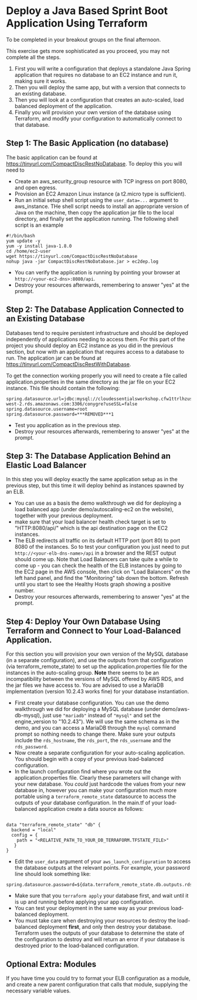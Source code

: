 # Deploy a Java Based Sprint Boot Application Using Terraform

To be completed in your breakout groups on the final afternoon.

This exercise gets more sophisticated as you proceed, you may not complete all the steps. 

1. First you will write a configuration that deploys a standalone Java Spring application that requires no database to an EC2 instance and run it, making sure it works. 
2. Then you will deploy the same app, but with a version that connects to an existing database. 
3. Then you will look at a configuration that creates an auto-scaled, load balanced deployment of the application.
4. Finally you will provision your own version of the database using Terraform, and modify your configuration to automatically connect to that database.


## Step 1: The Basic Application (no database)
The basic application can be found at https://tinyurl.com/CompactDiscRestNoDatabase. To deploy this you will need to 
- Create an aws_security_group resource with TCP ingress on port 8080, and open egress. 
- Provision an EC2 Amazon Linux instance (a t2.micro type is sufficient). 
- Run an initial setup shell script using the ``user_data=...`` argument to aws_instance. THe shell script needs to install an appropriate version of Java on the machine, then copy the application jar file to the local directory, and finally set the application running. The following shell script is an example

```
#!/bin/bash
yum update -y
yum -y install java-1.8.0
cd /home/ec2-user
wget https://tinyurl.com/CompactDiscRestNoDatabase
nohup java -jar CompactDiscRestNoDatabase.jar > ec2dep.log
```

- You can verify the application is running by pointing your browser at ``http://<your-ec2-dns>:8080/api``.
- Destroy your resources afterwards, remembering to answer "yes" at the prompt. 
  
## Step 2: The Database Application Connected to an Existing Database
Databases tend to require persistent infrastructure and should be deployed independently of applications needing to access them. For this part of the project you should deploy an EC2 instance as you did in the previous section, but now with an application that requires access to a database to run. The application jar can be found at https://tinyurl.com/CompactDiscRestWithDatabase. 

To get the connection working properly you will need to create a file called application.properties in the same directory as the jar file on your EC2 instance. This file should contain the following:

```
spring.datasource.url=jdbc:mysql://cloudessentialsworkshop.cfw1ttrlhzus.eu-west-2.rds.amazonaws.com:3306/conygre?useSSL=false
spring.datasource.username=root
spring.datasource.password=***REMOVED***1
```
- Test you application as in the previous step. 
- Destroy your resources afterwards, remembering to answer "yes" at the prompt. 

## Step 3: The Database Application Behind an Elastic Load Balancer
In this step you will deploy exactly the same application setup as in the previous step, but this time it will deploy behind as instances spawned by an ELB. 
- You can use as a basis the demo walkthrough we did for deploying a load balanced app (under demo/autoscaling-ec2 on the website), together with your previous deployment.
- make sure that your load balancer health check target is set to "HTTP:8080/api/" which is the api destination page on the EC2 instances.
- The ELB redirects all traffic on its default HTTP port (port 80) to port 8080 of the instances. So to test your configuration you just need to put ``http://<your-elb-dns-name>/api`` in a browser and the REST output should come up. Note that Load Balancers can take quite a while to come up - you can check the health of the ELB instances by going to the EC2 page in the AWS console, then click on "Load Balancers" on the left hand panel, and find the "Monitoring" tab down the bottom. Refresh until you start to see the Healthy Hosts graph showing a positive number. 
- Destroy your resources afterwards, remembering to answer "yes" at the prompt. 

## Step 4: Deploy Your Own Database Using Terraform and Connect to Your Load-Balanced Application.
For this section you will provision your own version of the MySQL database (in a separate configuration), and use the outputs from that configuration (via terraform_remote_state) to set up the application.properties file for the instances in the auto-scaling group.
**Note** there seems to be an incompatibility between the versions of MySQL offered by AWS RDS, and the jar files we have access to. You are advised to use a MariaDB implementation (version 10.2.43 works fine) for your database instantiation. 
- First create your database configuration. You can use the demo walkthrough we did for deploying a MySQL database (under demo/aws-db-mysql), just use ``"mariadb"`` instead of ``"mysql"`` and set the engine_version to "10.2.43"). We will use the same schema as in the demo, and you can access a MariaDB through the ``mysql`` command prompt so nothing needs to change there. Make sure your outputs include the ``rds_hostname``, the ``rds_port``, the ``rds_username`` and the  ``rds_password``.
- Now create a separate configuration for your auto-scaling application. You should begin with a copy of your previous load-balanced configuration. 
- In the launch configuration find where you wrote out the application.properties file. Clearly these parameters will change with your new database. You *could* just hardcode the values from your new database in, however you can make your configuration much more portable using a ``terraform_remote_state`` datasource to access the outputs of your database configuration. In the main.tf of your load-balanced application create a data source as follows:

```

data "terraform_remote_state" "db" {
  backend = "local"
  config = {
    path = "<RELATIVE_PATH_TO_YOUR_DB_TERRAFORM.TFSTATE_FILE>"
   }
}
```
- Edit the ``user_data`` argument of your ``aws_launch_configuration`` to access the database outputs at the relevant points. For example, your password line should look something like:

```
spring.datasource.password=${data.terraform_remote_state.db.outputs.rds_password}
```

- Make sure that you ``terraform apply`` your database first, and wait until it is up and running before applying your app configuration.
- You can test your deployment in the same way as your previous load-balanced deployment. 
- You must take care when destroying your resources to destroy the load-balanced deployment **first**, and only then destroy your database. Terraform uses the outputs of your database to determine the state of the configuration to destroy and will return an error if your database is destroyed prior to the load-balanced configuration.

## Optional Extra: Modules
If you have time you could try to format your ELB configuration as a module, and create a new parent configuration that calls that module, supplying the necessary variable values. 
